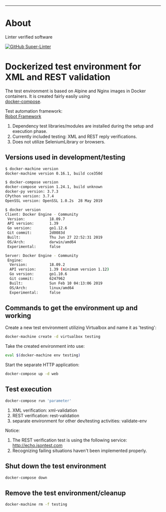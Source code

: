 ---
# About

Linter verified software

[![GitHub Super-Linter](https://github.com/mdrocan/Robot-Framework-test-environment/workflows/CI-check/badge.svg)](https://github.com/marketplace/actions/super-linter)

# Dockerized test environment for XML and REST validation

The test environment is based on Alpine and Nginx images in Docker containers.
It is created fairly easily using \
[docker-compose](https://docs.docker.com/compose/).

Test automation framework: \
[Robot Framework](https://github.com/robotframework/robotframework)
1) Dependency test libraries/modules are installed during the setup and \
execution phase.
2) Currently included testing: XML and REST reply verifications.
3) Does not utilize SeleniumLibrary or browsers.

## Versions used in development/testing

```sh
$ docker-machine version
docker-machine version 0.16.1, build cce350d

$ docker-compose version
docker-compose version 1.24.1, build unknown
docker-py version: 3.7.3
CPython version: 3.7.4
OpenSSL version: OpenSSL 1.0.2s  28 May 2019

$ docker version
Client: Docker Engine - Community
 Version:           18.09.7
 API version:       1.39
 Go version:        go1.12.6
 Git commit:        2d0083d
 Built:             Thu Jun 27 22:52:31 2019
 OS/Arch:           darwin/amd64
 Experimental:      false

Server: Docker Engine - Community
 Engine:
  Version:          18.09.2
  API version:      1.39 (minimum version 1.12)
  Go version:       go1.10.6
  Git commit:       6247962
  Built:            Sun Feb 10 04:13:06 2019
  OS/Arch:          linux/amd64
  Experimental:     false
```

## Commands to get the environment up and working

Create a new test environment utilizing Virtualbox and name it as 'testing':
```sh
docker-machine create -d virtualbox testing
```

Take the created environment into use:
```sh
eval $(docker-machine env testing)
```

Start the separate HTTP application:
```sh
docker-compose up -d web
```

## Test execution

```sh
docker-compose run 'parameter'
```

1) XML verification: xml-validation
2) REST verification: rest-validation
3) separate environment for other dev/testing activities: validate-env

Notice:

1) The REST verification test is using the following service: <http://echo.jsontest.com>
2) Recognizing failing situations haven't been implemented properly.

## Shut down the test environment

```sh
docker-compose down
```
## Remove the test environment/cleanup

```sh
docker-machine rm -f testing
```
